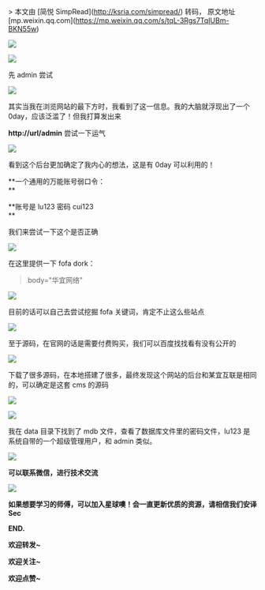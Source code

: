 \> 本文由 \[简悦 SimpRead\](http://ksria.com/simpread/) 转码， 原文地址 \[mp.weixin.qq.com\](https://mp.weixin.qq.com/s/tqL-3Rgs7TqIUBm-BKN55w)

**![](https://mmbiz.qpic.cn/mmbiz_png/RpxgdDjibJqczeflvHvDexuf2BhBEBYlJCdjJS6aVZ0w6ooY5QwK27L2khaJWEOVdw2kunkBTviakCv6QeGxYjHg/640?wx_fmt=png)**

![](https://mmbiz.qpic.cn/mmbiz_png/RpxgdDjibJqeqUUGng5pj6t0icJHu4DKibbYIQLAevTMxqj1m8dokyA5jhA4m3Rkdk5RmKwjrnmmVAp0pDr9zhYVg/640?wx_fmt=png)  

先 admin 尝试  

![](https://mmbiz.qpic.cn/mmbiz_png/RpxgdDjibJqeqUUGng5pj6t0icJHu4DKibbRfdoO9H3LZk8NjgXPFaJRFqPec5GyRrJ1RZSUrxxdnOUWGDZwgjcyw/640?wx_fmt=png)

其实当我在浏览网站的最下方时，我看到了这一信息。我的大脑就浮现出了一个 0day，应该泛滥了！但我打算发出来  

**http://url/admin** 尝试一下运气  

![](https://mmbiz.qpic.cn/mmbiz_png/RpxgdDjibJqeqUUGng5pj6t0icJHu4DKibbNXCzhUgBTsJygzXcMavOoUvecDGiaYTOZd97URWUS3C8OMY3EX2a3icg/640?wx_fmt=png)

看到这个后台更加确定了我内心的想法，这是有 0day 可以利用的！  

**一个通用的万能账号弱口令：  
**

**账号是 lu123 密码 cui123  
**

我们来尝试一下这个是否正确  

![](https://mmbiz.qpic.cn/mmbiz_png/RpxgdDjibJqeqUUGng5pj6t0icJHu4DKibbGzJdMXyeFzIqtEUiawabMHOJEPPb7YX1QgicAvvPA4ygtvnlWaUbibOdA/640?wx_fmt=png)

在这里提供一下 fofa dork：

> body="华宜网络"

![](https://mmbiz.qpic.cn/mmbiz_png/RpxgdDjibJqeqUUGng5pj6t0icJHu4DKibbzI7Ta6xswXW2uZVN6XgXzbp1erceZNicickAIVp6gLELX5TnQJKibqGibQ/640?wx_fmt=png)

目前的话可以自己去尝试挖掘 fofa 关键词，肯定不止这么些站点

![](https://mmbiz.qpic.cn/mmbiz_png/RpxgdDjibJqeqUUGng5pj6t0icJHu4DKibbY9ictJngJffthBib4hvp1Sjkj2LyUnF6E5ukCPNH8tmpx3LAllYC4XPw/640?wx_fmt=png)

至于源码，在官网的话是需要付费购买，我们可以百度找找看有没有公开的

![](https://mmbiz.qpic.cn/mmbiz_png/RpxgdDjibJqeqUUGng5pj6t0icJHu4DKibbmDticwjOQia9bvODVUjoicC2siaPzmSQG9hnbKqSyhIKQiciamhpOLv05nIQ/640?wx_fmt=png)

下载了很多源码，在本地搭建了很多，最终发现这个网站的后台和某宜互联是相同的，可以确定是这套 cms 的源码  

![](https://mmbiz.qpic.cn/mmbiz_png/RpxgdDjibJqeqUUGng5pj6t0icJHu4DKibbElF199fNFia3OicUUk5J3e2cs6zib0SicbtgxRuSJVNeENYe6qOBpDoM5A/640?wx_fmt=png)

![](https://mmbiz.qpic.cn/mmbiz_png/RpxgdDjibJqeqUUGng5pj6t0icJHu4DKibbxP0ZL12Ej0KRichibLto73hLEaaTQAWWDh8KtgCNaQMicYp7TxpLTBz0g/640?wx_fmt=png)

我在 data 目录下找到了 mdb 文件，查看了数据库文件里的密码文件，lu123 是系统自带的一个超级管理用户，和 admin 类似。  

**![](https://mmbiz.qpic.cn/mmbiz_jpg/RpxgdDjibJqffqIwYFgh4VWGevKuZ7puLT0ricCZJGMae7mUqA7E9pcqSDQPnRMiaribQPBMUsicflGmKqbicWrMCicOw/640?wx_fmt=jpeg)**

**可以联系微信，进行技术交流**  

![](https://mmbiz.qpic.cn/mmbiz_jpg/RpxgdDjibJqdBGakDD8I6dJUoPeMTDIPqO2LnCTf7Vib12N86uGSEpIMGI8rp77C4JCSTttEW6pqeJzaZZMiasgDA/640?wx_fmt=jpeg)

**如果想要学习的师傅，可以加入星球噢！会一直更新优质的资源，请相信我们安译 Sec**  
  

**END.**  

**欢迎转发~**

**欢迎关注~**

**欢迎点赞~**